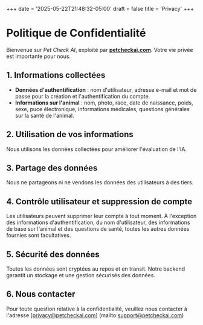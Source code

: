 +++
date = '2025-05-22T21:48:32-05:00'
draft = false
title = 'Privacy'
+++

# Politique de Confidentialité

Bienvenue sur *Pet Check AI*, exploité par [**petcheckai.com**](http://petcheckai.com). Votre vie privée est importante pour nous.

## 1. Informations collectées
- **Données d'authentification** : nom d'utilisateur, adresse e-mail et mot de passe pour la création et l'authentification du compte.
- **Informations sur l'animal** : nom, photo, race, date de naissance, poids, sexe, puce électronique, informations médicales, questions générales sur la santé de l'animal.

## 2. Utilisation de vos informations
Nous utilisons les données collectées pour améliorer l'évaluation de l'IA.

## 3. Partage des données
Nous ne partageons ni ne vendons les données des utilisateurs à des tiers.

## 4. Contrôle utilisateur et suppression de compte
Les utilisateurs peuvent supprimer leur compte à tout moment. À l'exception des informations d'authentification, du nom d'utilisateur, des informations de base sur l'animal et des questions de santé, toutes les autres données fournies sont facultatives.

## 5. Sécurité des données
Toutes les données sont cryptées au repos et en transit. Notre backend garantit un stockage et une gestion sécurisés des données.

## 6. Nous contacter
Pour toute question relative à la confidentialité, veuillez nous contacter à l'adresse [privacy@petcheckai.com] (mailto:support@petcheckai.com)
